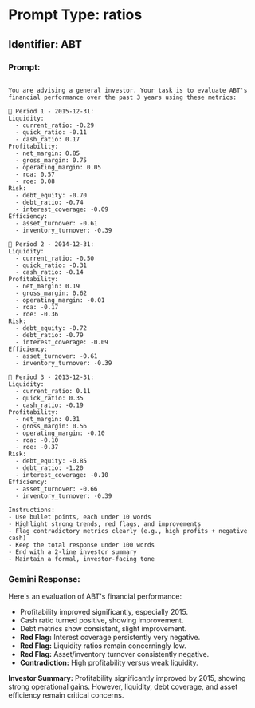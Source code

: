 # Prompt Type: ratios
## Identifier: ABT

### Prompt:
```

You are advising a general investor. Your task is to evaluate ABT's financial performance over the past 3 years using these metrics:

📅 Period 1 - 2015-12-31:
Liquidity:
  - current_ratio: -0.29
  - quick_ratio: -0.11
  - cash_ratio: 0.17
Profitability:
  - net_margin: 0.85
  - gross_margin: 0.75
  - operating_margin: 0.05
  - roa: 0.57
  - roe: 0.08
Risk:
  - debt_equity: -0.70
  - debt_ratio: -0.74
  - interest_coverage: -0.09
Efficiency:
  - asset_turnover: -0.61
  - inventory_turnover: -0.39

📅 Period 2 - 2014-12-31:
Liquidity:
  - current_ratio: -0.50
  - quick_ratio: -0.31
  - cash_ratio: -0.14
Profitability:
  - net_margin: 0.19
  - gross_margin: 0.62
  - operating_margin: -0.01
  - roa: -0.17
  - roe: -0.36
Risk:
  - debt_equity: -0.72
  - debt_ratio: -0.79
  - interest_coverage: -0.09
Efficiency:
  - asset_turnover: -0.61
  - inventory_turnover: -0.39

📅 Period 3 - 2013-12-31:
Liquidity:
  - current_ratio: 0.11
  - quick_ratio: 0.35
  - cash_ratio: -0.19
Profitability:
  - net_margin: 0.31
  - gross_margin: 0.56
  - operating_margin: -0.10
  - roa: -0.10
  - roe: -0.37
Risk:
  - debt_equity: -0.85
  - debt_ratio: -1.20
  - interest_coverage: -0.10
Efficiency:
  - asset_turnover: -0.66
  - inventory_turnover: -0.39

Instructions:
- Use bullet points, each under 10 words
- Highlight strong trends, red flags, and improvements
- Flag contradictory metrics clearly (e.g., high profits + negative cash)
- Keep the total response under 100 words
- End with a 2-line investor summary
- Maintain a formal, investor-facing tone

```

### Gemini Response:
Here's an evaluation of ABT's financial performance:

*   Profitability improved significantly, especially 2015.
*   Cash ratio turned positive, showing improvement.
*   Debt metrics show consistent, slight improvement.
*   **Red Flag:** Interest coverage persistently very negative.
*   **Red Flag:** Liquidity ratios remain concerningly low.
*   **Red Flag:** Asset/inventory turnover consistently negative.
*   **Contradiction:** High profitability versus weak liquidity.

**Investor Summary:**
Profitability significantly improved by 2015, showing strong operational gains.
However, liquidity, debt coverage, and asset efficiency remain critical concerns.
